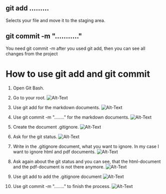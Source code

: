 ## git add .........
Selects your file and move it to the staging area.

## git commit -m "..........."
You need git commit -m after you used git add, then you can see all changes from the project

# How to use git add and git commit

1. Open Git Bash.

2. Go to your root.
    ![Alt-Text](Media\1-Path.png)

3. Use git add for the markdown documents.
    ![Alt-Text](Media\2-GitAdd.png)

4. Use git commit -m "........" for the markdown documents.
    ![Alt-Text](Media\3-GitCommit.png)

5. Create the document .gitignore.
    ![Alt-Text](Media\4-Touch.png)

6. Ask for the git status.
    ![Alt-Text](Media\5-GitStatus.png)

7. Write in the .gitignore document, what you want to ignore. In my case I want to ignore html and pdf documents.
    ![Alt-Text](Media\6-GitIgnoreHtmlPdf.png)

8. Ask again about the git status and you can see, that the html-document and the pdf-document is not there anymore.
    ![Alt-Text](Media\7-GitStatusIgnore.png)
   
9.  Use git add to add the .gitignore document
    ![Alt-Text](Media\8-GitAddIgnore.png)

10. Use git commit -m "........" to finish the process.
    ![Alt-Text](Media\9-GitCommitIgnore.png)

